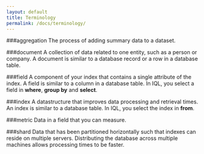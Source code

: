 ```yaml
---
layout: default
title: Terminology
permalink: /docs/terminology/
---
```


###aggregation
The process of adding summary data to a dataset. 

###document
A collection of data related to one entity, such as a person or company. A document is similar to a database record or a row in a database table.

###field
A component of your index that contains a single attribute of the index. A field is similar to a column in a database table. In IQL, you select a field in **where**, **group by** and **select**.

###index
A datastructure that improves data processing and retrieval times. An index is similar to a database table. In IQL, you select the index in **from**.

###metric
Data in a field that you can measure. 

###shard
Data that has been partitioned horizontally such that indexes can reside on multiple servers. Distributing the database across multiple machines allows processing times to be faster.
